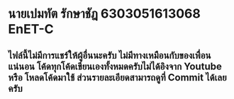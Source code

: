 # นายเปมทัต รักษาชัฎ 6303051613068 EnET-C

## ไฟล์นี้ไม่มีการแชร์ให้ผู้อื่นนะครับ ไม่มีทางเหมือนกับของเพื่อนแน่นอน โค้ดทุกโค้ดเขียนเองทั้งหมดครับไม่ได้อิงจาก Youtube หรือ โหลดโค้ดมาใช้ ส่วนรายละเอียดสามารถดูที่ Commit ได้เลยครับ
